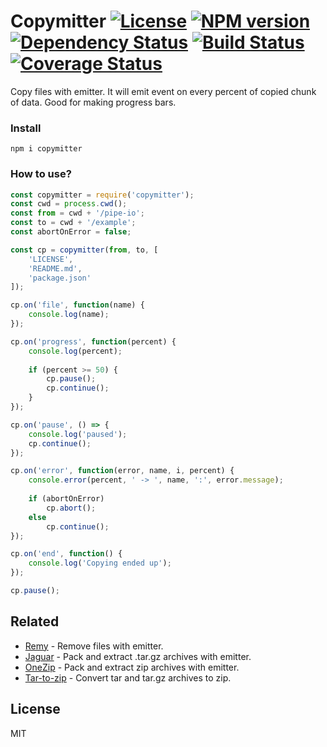 # Copymitter [![License][LicenseIMGURL]][LicenseURL] [![NPM version][NPMIMGURL]][NPMURL] [![Dependency Status][DependencyStatusIMGURL]][DependencyStatusURL] [![Build Status][BuildStatusIMGURL]][BuildStatusURL] [![Coverage Status][CoverageIMGURL]][CoverageURL]

Copy files with emitter. It will emit event on every percent of copied chunk of data.
Good for making progress bars.

### Install

```
npm i copymitter
```

### How to use?

```js
const copymitter = require('copymitter');
const cwd = process.cwd();
const from = cwd + '/pipe-io';
const to = cwd + '/example';
const abortOnError = false;

const cp = copymitter(from, to, [
    'LICENSE',
    'README.md',
    'package.json'
]);

cp.on('file', function(name) {
    console.log(name);
});

cp.on('progress', function(percent) {
    console.log(percent);
    
    if (percent >= 50) {
        cp.pause();
        cp.continue();
    }
});

cp.on('pause', () => {
    console.log('paused');
    cp.continue();
});

cp.on('error', function(error, name, i, percent) {
    console.error(percent, ' -> ', name, ':', error.message);
    
    if (abortOnError)
        cp.abort();
    else
        cp.continue();
});

cp.on('end', function() {
    console.log('Copying ended up');
});

cp.pause();
```

## Related

- [Remy](https://github.com/coderaiser/node-remy "Remy") - Remove files with emitter.
- [Jaguar](https://github.com/coderaiser/node-jaguar "Jaguar") - Pack and extract .tar.gz archives with emitter.
- [OneZip](https://github.com/coderaiser/node-onezip "OneZip") - Pack and extract zip archives with emitter.
- [Tar-to-zip](https://github.com/coderaiser/node-tar-to-zip "tar-to-zip") - Convert tar and tar.gz archives to zip.

## License

MIT

[NPMIMGURL]:                https://img.shields.io/npm/v/copymitter.svg?style=flat
[BuildStatusIMGURL]:        https://img.shields.io/travis/coderaiser/node-copymitter/master.svg?style=flat
[DependencyStatusIMGURL]:   https://img.shields.io/gemnasium/coderaiser/node-copymitter.svg?style=flat
[LicenseIMGURL]:            https://img.shields.io/badge/license-MIT-317BF9.svg?style=flat
[CoverageIMGURL]:           https://coveralls.io/repos/coderaiser/node-copymitter/badge.svg?branch=master&service=github
[NPMURL]:                   https://npmjs.org/package/copymitter "npm"
[BuildStatusURL]:           https://travis-ci.org/coderaiser/node-copymitter  "Build Status"
[DependencyStatusURL]:      https://gemnasium.com/coderaiser/node-copymitter "Dependency Status"
[LicenseURL]:               https://tldrlegal.com/license/mit-license "MIT License"
[CoverageURL]:              https://coveralls.io/github/coderaiser/node-copymitter?branch=master

